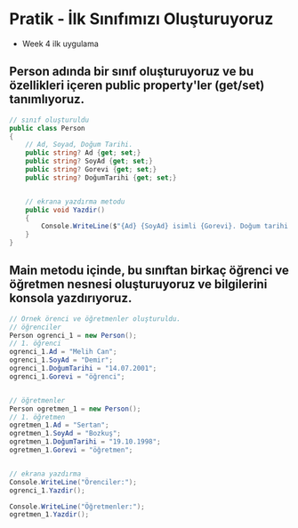 # Pratik - İlk Sınıfımızı Oluşturuyoruz
- Week 4 ilk uygulama
## Person adında bir sınıf oluşturuyoruz ve bu özellikleri içeren public property'ler (get/set) tanımlıyoruz.
```C#
// sınıf oluşturuldu
public class Person
{
    // Ad, Soyad, Doğum Tarihi.
    public string? Ad {get; set;}
    public string? SoyAd {get; set;}
    public string? Gorevi {get; set;}
    public string? DoğumTarihi {get; set;}


    // ekrana yazdırma metodu 
    public void Yazdir()
    {
        Console.WriteLine($"{Ad} {SoyAd} isimli {Gorevi}. Doğum tarihi: {DoğumTarihi}");
    }
}
```
## Main metodu içinde, bu sınıftan birkaç öğrenci ve öğretmen nesnesi oluşturuyoruz ve bilgilerini konsola yazdırıyoruz.
```C#
// Örnek örenci ve öğretmenler oluşturuldu.
// öğrenciler
Person ogrenci_1 = new Person();
// 1. öğrenci
ogrenci_1.Ad = "Melih Can";
ogrenci_1.SoyAd = "Demir";
ogrenci_1.DoğumTarihi = "14.07.2001";
ogrenci_1.Gorevi = "öğrenci";


// öğretmenler
Person ogretmen_1 = new Person();
// 1. öğretmen
ogretmen_1.Ad = "Sertan";
ogretmen_1.SoyAd = "Bozkuş";
ogretmen_1.DoğumTarihi = "19.10.1998";
ogretmen_1.Gorevi = "öğretmen";


// ekrana yazdırma
Console.WriteLine("Örenciler:");
ogrenci_1.Yazdir();

Console.WriteLine("Öğretmenler:");
ogretmen_1.Yazdir();
```